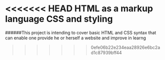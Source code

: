 <<<<<<< HEAD
HTML as a markup language
CSS and styling
=======
######This project is intending to cover basic HTML and CSS syntax that can enable one provide he or herself a website and improve in learng 
>>>>>>> 0efe06b22e234eaa28926e6bc2ad1c87939bff44
